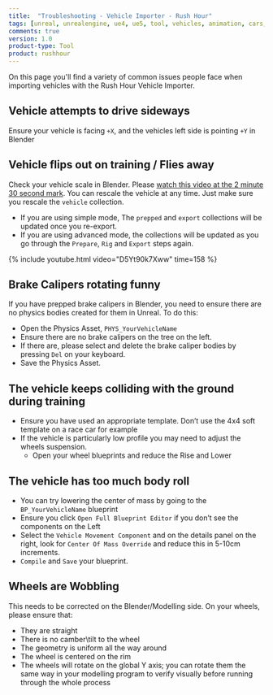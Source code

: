 ```yaml
---
title:  "Troubleshooting - Vehicle Importer - Rush Hour"
tags: [unreal, unrealengine, ue4, ue5, tool, vehicles, animation, cars, animation, rushhour]
comments: true
version: 1.0
product-type: Tool
product: rushhour
---
```


On this page you'll find a variety of common issues people face when importing vehicles with the Rush Hour Vehicle Importer.

## Vehicle attempts to drive sideways

Ensure your vehicle is facing `+X`, and the vehicles left side is pointing `+Y` in Blender

## Vehicle flips out on training / Flies away

Check your vehicle scale in Blender. Please [watch this video at the 2 minute 30 second mark](https://youtu.be/D5Yt90k7Xww?t=158). You can rescale the vehicle at any time. Just make sure you rescale the `vehicle` collection.

- If you are using simple mode, The `prepped` and `export` collections will be updated once you re-export.
- If you are using advanced mode, the collections will be updated as you go through the `Prepare`, `Rig` and `Export` steps again.

{% include youtube.html video="D5Yt90k7Xww" time=158 %}

## Brake Calipers rotating funny

If you have prepped brake calipers in Blender, you need to ensure there are no physics bodies created for them in Unreal. To do this:
- Open the Physics Asset, `PHYS_YourVehicleName`
- Ensure there are no brake calipers on the tree on the left.
- If there are, please select and delete the brake caliper bodies by pressing `Del` on your keyboard.
- Save the Physics Asset.

## The vehicle keeps colliding with the ground during training

- Ensure you have used an appropriate template. Don’t use the 4x4 soft template on a race car for example
- If the vehicle is particularly low profile you may need to adjust the wheels suspension.
    - Open your wheel blueprints and reduce the Rise and Lower

## The vehicle has too much body roll

- You can try lowering the center of mass by going to the `BP_YourVehicleName` blueprint
- Ensure you click `Open Full Blueprint Editor` if you don’t see the components on the Left
- Select the `Vehicle Movement Component` and on the details panel on the right, look for `Center Of Mass Override` and reduce this in 5-10cm increments.
- `Compile` and `Save` your blueprint.

## Wheels are Wobbling

This needs to be corrected on the Blender/Modelling side. On your wheels, please ensure that:

- They are straight
- There is no camber\tilt to the wheel
- The geometry is uniform all the way around
- The wheel is centered on the rim
- The wheels will rotate on the global Y axis; you can rotate them the same way in your modelling program to verify visually before running through the whole process

